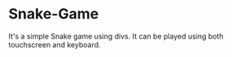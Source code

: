 # Snake-Game
It's a simple Snake game using divs. It can be played using both touchscreen and keyboard.
